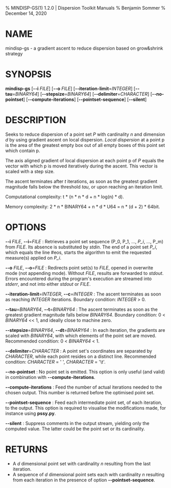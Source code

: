 % MINDISP-GS(1) 1.2.0 | Dispersion Toolkit Manuals
% Benjamin Sommer
% December 14, 2020

# NAME

mindisp-gs - a gradient ascent to reduce dispersion based on grow&shrink strategy

# SYNOPSIS

**mindisp-gs** [**\--i** *FILE*] [**\--o** *FILE*] [**\--iteration-limit**=*INTEGER*] [**\--tau**=*BINARY64*] [**\--stepsize**=*BINARY64*] [**\--delimiter**=*CHARACTER*] [**\--no-pointset**] [**\--compute-iterations**] [**\--pointset-sequence**] [**\--silent**]

# DESCRIPTION

Seeks to reduce dispersion of a point set *P* with cardinality *n* and dimension *d* by using gradient ascent on local dispersion. *Local dispersion* at a point p is the area of the greatest empty box out of all empty boxes of this point set which contain p.

The axis aligned gradient of local dispersion at each point p of *P* equals the vector with which p is moved iteratively during the ascent. This vector is scaled with a step size.

The ascent terminates after *t* iterations, as soon as the greatest gradient magnitude falls below the threshold *tau*, or upon reaching an iteration limit.

Computational complexity: t * (n * n * d + n * log(n) * d).

Memory complexity: 2 * n * BINARY64 + n * d * U64 = n * (d + 2) * 64bit.

# OPTIONS

**\--i** *FILE*, **\--i**=*FILE*
:   Retrieves a point set sequence (P_0, P_1, ..., *P_i*, ..., P_m) from *FILE*. Its absence is substituted by *stdin*. The end of a point set *P_i*, which equals the line #eos, starts the algorithm to emit the requested measure(s) applied on *P_i*.

**\--o** *FILE*, **\--o**=*FILE*
:   Redirects point set(s) to *FILE*, opened in overwrite mode (not appending mode). Without *FILE*, results are forwarded to *stdout*. Errors encountered during the program's execution are streamed into *stderr*, and not into either *stdout* or *FILE*.

**\--iteration-limit**=*INTEGER*, **\--c**=*INTEGER*
:   The ascent terminates as soon as reaching *INTEGER* iterations. Boundary condition: *INTEGER* > 0.

**\--tau**=*BINARY64*, **\--t**=*BINARY64*
:   The ascent terminates as soon as the greatest gradient magnitude falls below *BINARY64*. Boundary condition: 0 < *BINARY64* << 1, and ideally close to machine zero.

**\--stepsize**=*BINARY64*, **\--dt**=*BINARY64*
:   In each iteration, the gradients are scaled with *BINARY64*, with which elements of the point set are moved. Recommended condition: 0 < *BINARY64* < 1.

**\--delimiter**=*CHARACTER*
:   A point set's coordinates are separated by *CHARACTER*, while each point resides on a distinct line. Recommended condition: *CHARACTER* = \' \', *CHARACTER* = \'\\t\'.

**\--no-pointset**
:   No point set is emitted. This option is only useful (and valid) in combination with **\--compute-iterations**.

**\--compute-iterations**
:   Feed the number of actual iterations needed to the chosen output. This number is returned before the optimised point set.

**\--pointset-sequence**
:   Feed each intermediate point set, of each iteration, to the output. This option is required to visualise the modifications made, for instance using **pssy.py**.
   
**\--silent**
:   Suppress comments in the output stream, yielding only the computed value. The latter could be the point set or its cardinality.

# RETURNS

* A *d* dimensional point set with cardinality *n* resulting from the last iteration. 
* A sequence of *d* dimensional point sets each with cardinality *n* resulting from each iteration in the presence of option **\--pointset-sequence**.